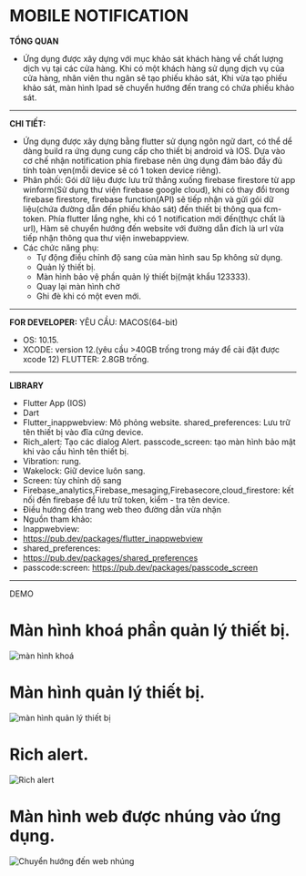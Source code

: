 # MOBILE NOTIFICATION
**TỔNG QUAN** 
- Ứng dụng được xây dựng với mục khảo sát khách hàng về chất lượng dịch vụ tại các cửa hàng. Khi có một khách hàng sử dụng dịch vụ của cửa hàng, nhân viên thu ngân sẽ tạo phiếu khảo sát, Khi vừa tạo phiếu khảo sát, màn hình Ipad sẽ chuyển hướng đến trang có chứa phiếu khảo sát.
------------------
**CHI TIẾT:**
-   Ứng dụng được xây dựng bằng flutter sử dụng ngôn ngữ dart, có thể dể dàng build ra ứng dụng cung cấp cho thiết bị android và IOS. Dựa vào cơ chế nhận notification phía firebase nên ứng dụng đảm bảo đầy đủ tính toàn vẹn(mỗi device sẽ có 1 token device riêng).
-   Phân phối: Gói dữ liệu được lưu trữ thẳng xuống firebase firestore từ app winform(Sử dụng thư viện firebase google cloud), khi có thay đổi trong firebase firestore, firebase function(API) sẽ tiếp nhận và gửi gói dữ liệu(chứa đường dẫn đến phiếu khảo sát) đến thiết bị thông qua fcm-token. Phía flutter lắng nghe, khi có 1 notification mới đến(thực chất là url), Hàm sẽ chuyển hướng đến website với đường dẫn đích là url vừa tiếp nhận thông qua thư viện inwebappview.
-   Các chức năng phụ: 
    -	Tự động điều chỉnh độ sang của màn hình sau 5p không sử dụng.
    -	Quản lý thiết bị.
    -	Màn hình bảo vệ phần quản lý thiết bị(mật khẩu 123333).
    -	Quay lại màn hình chờ
    -	Ghi đè khi có một even mới.

------------------------------------------

**FOR DEVELOPER:**
YÊU CẦU:
MACOS(64-bit)
-	OS:  10.15.
-	XCODE: version 12.(yêu cầu >40GB trống trong máy để cài đặt được xcode 12)
FLUTTER: 2.8GB trống.
-------------------
**LIBRARY**
- Flutter App (IOS)
- Dart
- Flutter_inappwebview:  Mô phỏng website. shared_preferences: Lưu trữ tên thiết bị vào đĩa cứng device.
- Rich_alert: Tạo các dialog Alert. passcode_screen: tạo màn hình bảo mật khi vào cấu hình tên thiết bị.
- Vibration: rung.
- Wakelock: Giữ device luôn sang.
- Screen: tùy chỉnh dộ sang
- Firebase_analytics,Firebase_mesaging,Firebasecore,cloud_firestore: kết nối đến firebase để lưu trữ token, kiểm - tra tên device.
- Điều hướng đến trang web theo đường dẫn vừa nhận
- Nguồn tham khảo:
- Inappwebview:
- https://pub.dev/packages/flutter_inappwebview
- shared_preferences:
- https://pub.dev/packages/shared_preferences
- passcode:screen: https://pub.dev/packages/passcode_screen

------------------------------------------

DEMO
# Màn hình khoá phần quản lý thiết bị.
![màn hình khoá](https://drive.google.com/uc?export=view&id=1cZU2HWMae6_4R_nBeWaFr24KtCBudhc8)


# Màn hình quản lý thiết bị.
![màn hình quản lý thiết bị](https://drive.google.com/uc?export=view&id=1LPSIWpJZnt24MobfxIhgsnPnMGjJ99HD)

# Rich alert.
![Rich alert](https://drive.google.com/uc?export=view&id=1GKGQnfmTSVMQINLq4u7_0NKmkCTex85m)


# Màn hình web được nhúng vào ứng dụng.
![Chuyển hướng đến web nhúng](https://drive.google.com/uc?export=view&id=1H2bNI0vnen1OMGakM)

